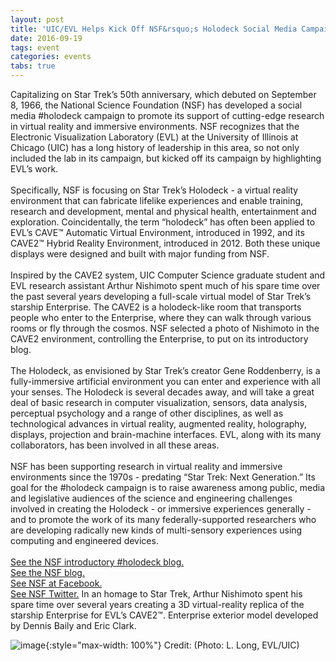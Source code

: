 ```yaml
---
layout: post
title: 'UIC/EVL Helps Kick Off NSF&rsquo;s Holodeck Social Media Campaign'
date: 2016-09-19
tags: event
categories: events
tabs: true
---
```


Capitalizing on Star Trek&rsquo;s 50th anniversary, which debuted on September 8, 1966, the National Science Foundation (NSF) has developed a social media #holodeck campaign to promote its support of cutting-edge research in virtual reality and immersive environments. NSF recognizes that the Electronic Visualization Laboratory (EVL) at the University of Illinois at Chicago (UIC) has a long history of leadership in this area, so not only included the lab in its campaign, but kicked off its campaign by highlighting EVL&rsquo;s work.<br><br>
Specifically, NSF is focusing on Star Trek&rsquo;s Holodeck - a virtual reality environment that can fabricate lifelike experiences and enable training, research and development, mental and physical health, entertainment and exploration. Coincidentally, the term &ldquo;holodeck&rdquo; has often been applied to EVL&rsquo;s CAVE&trade; Automatic Virtual Environment, introduced in 1992, and its CAVE2&trade; Hybrid Reality Environment, introduced in 2012. Both these unique displays were designed and built with major funding from NSF.<br><br>
Inspired by the CAVE2 system, UIC Computer Science graduate student and EVL research assistant Arthur Nishimoto spent much of his spare time over the past several years developing a full-scale virtual model of Star Trek&rsquo;s starship Enterprise. The CAVE2 is a holodeck-like room that transports people who enter to the Enterprise, where they can walk through various rooms or fly through the cosmos. NSF selected a photo of Nishimoto in the CAVE2 environment, controlling the Enterprise, to put on its introductory blog.<br><br>
The Holodeck, as envisioned by Star Trek&rsquo;s creator Gene Roddenberry, is a fully-immersive artificial environment you can enter and experience with all your senses. The Holodeck is several decades away, and will take a great deal of basic research in computer visualization, sensors, data analysis, perceptual psychology and a range of other disciplines, as well as technological advances in virtual reality, augmented reality, holography, displays, projection and brain-machine interfaces. EVL, along with its many collaborators, has been involved in all these areas.<br><br>
NSF has been supporting research in virtual reality and immersive environments since the 1970s - predating &ldquo;Star Trek: Next Generation.&rdquo; Its goal for the #holodeck campaign is to raise awareness among public, media and legislative audiences of the science and engineering challenges involved in creating the Holodeck - or immersive experiences generally - and to promote the work of its many federally-supported researchers who are developing radically new kinds of multi-sensory experiences using computing and engineered devices.<br><br>
<a href="http://nationalsciencefoundation.tumblr.com/post/150653094693/building-a-holodeck">See the NSF introductory #holodeck blog.</a><br>
<a href="http://nationalsciencefoundation.tumblr.com/">See the NSF blog.</a><br> 
<a href="https://www.facebook.com/US.NSF">See NSF at Facebook.</a><br>
<a href="https://twitter.com/NSF">See NSF Twitter.</a>
In an homage to Star Trek, Arthur Nishimoto spent his spare time over several years creating a 3D virtual-reality replica of the starship Enterprise for EVL&rsquo;s CAVE2&trade;. Enterprise exterior model developed by Dennis Baily and Eric Clark.

![image](https://www.evl.uic.edu/output/originals/evl-startrek-enterprise_exterior_ljl1492-small.jpg-srcw.jpg){:style="max-width: 100%"}
Credit: (Photo: L. Long, EVL/UIC)

